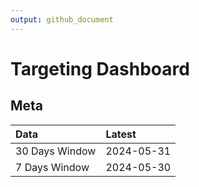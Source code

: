 ```yaml
---
output: github_document
---
```


# Targeting Dashboard



## Meta


|Data           |Latest     |
|:--------------|:----------|
|30 Days Window |2024-05-31 |
|7 Days Window  |2024-05-30 |

